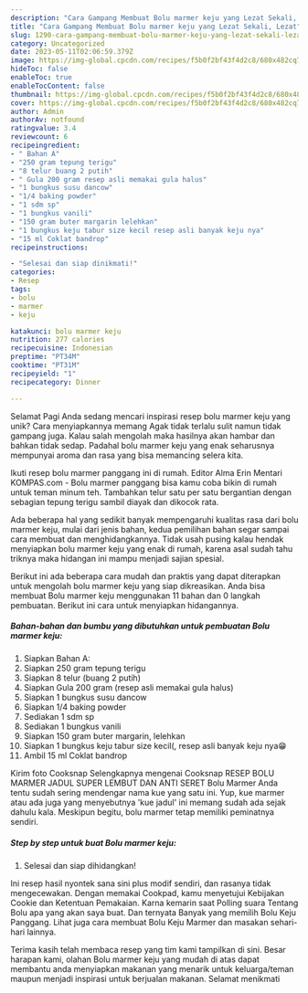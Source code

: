 ```yaml
---
description: "Cara Gampang Membuat Bolu marmer keju yang Lezat Sekali, Lezat"
title: "Cara Gampang Membuat Bolu marmer keju yang Lezat Sekali, Lezat"
slug: 1290-cara-gampang-membuat-bolu-marmer-keju-yang-lezat-sekali-lezat
category: Uncategorized
date: 2023-05-11T02:06:59.379Z
image: https://img-global.cpcdn.com/recipes/f5b0f2bf43f4d2c8/680x482cq70/bolu-marmer-keju-foto-resep-utama.jpg
hideToc: false
enableToc: true
enableTocContent: false
thumbnail: https://img-global.cpcdn.com/recipes/f5b0f2bf43f4d2c8/680x482cq70/bolu-marmer-keju-foto-resep-utama.jpg
cover: https://img-global.cpcdn.com/recipes/f5b0f2bf43f4d2c8/680x482cq70/bolu-marmer-keju-foto-resep-utama.jpg
author: Admin
authorAv: notfound
ratingvalue: 3.4
reviewcount: 6
recipeingredient:
- " Bahan A"
- "250 gram tepung terigu"
- "8 telur buang 2 putih"
- " Gula 200 gram resep asli memakai gula halus"
- "1 bungkus susu dancow"
- "1/4 baking powder"
- "1 sdm sp"
- "1 bungkus vanili"
- "150 gram buter margarin lelehkan"
- "1 bungkus keju tabur size kecil resep asli banyak keju nya"
- "15 ml Coklat bandrop"
recipeinstructions:

- "Selesai dan siap dinikmati!"
categories:
- Resep
tags:
- bolu
- marmer
- keju

katakunci: bolu marmer keju 
nutrition: 277 calories
recipecuisine: Indonesian
preptime: "PT34M"
cooktime: "PT31M"
recipeyield: "1"
recipecategory: Dinner

---
```



Selamat Pagi Anda sedang mencari inspirasi resep bolu marmer keju yang unik? Cara menyiapkannya memang Agak tidak terlalu sulit namun tidak gampang juga. Kalau salah mengolah maka hasilnya akan hambar dan bahkan tidak sedap. Padahal bolu marmer keju yang enak seharusnya mempunyai aroma dan rasa yang bisa memancing selera kita.


Ikuti resep bolu marmer panggang ini di rumah. Editor Alma Erin Mentari KOMPAS.com - Bolu marmer panggang bisa kamu coba bikin di rumah untuk teman minum teh. Tambahkan telur satu per satu bergantian dengan sebagian tepung terigu sambil diayak dan dikocok rata.

Ada beberapa hal yang sedikit banyak mempengaruhi kualitas rasa dari bolu marmer keju, mulai dari jenis bahan, kedua pemilihan bahan segar sampai cara membuat dan menghidangkannya. Tidak usah pusing kalau hendak menyiapkan bolu marmer keju yang enak di rumah, karena asal sudah tahu triknya maka hidangan ini mampu menjadi sajian spesial.


Berikut ini ada beberapa cara mudah dan praktis yang dapat diterapkan untuk mengolah bolu marmer keju yang siap dikreasikan. Anda bisa membuat Bolu marmer keju menggunakan 11 bahan dan 0 langkah pembuatan. Berikut ini cara untuk menyiapkan hidangannya.

<!--inarticleads1-->

##### Bahan-bahan dan bumbu yang dibutuhkan untuk pembuatan Bolu marmer keju:

1. Siapkan  Bahan A:
1. Siapkan 250 gram tepung terigu
1. Siapkan 8 telur (buang 2 putih)
1. Siapkan  Gula 200 gram (resep asli memakai gula halus)
1. Siapkan 1 bungkus susu dancow
1. Siapkan 1/4 baking powder
1. Sediakan 1 sdm sp
1. Sediakan 1 bungkus vanili
1. Siapkan 150 gram buter margarin, lelehkan
1. Siapkan 1 bungkus keju tabur size kecil(, resep asli banyak keju nya😁
1. Ambil 15 ml Coklat bandrop


Kirim foto Cooksnap Selengkapnya mengenai Cooksnap RESEP BOLU MARMER JADUL SUPER LEMBUT DAN ANTI SERET Bolu Marmer Anda tentu sudah sering mendengar nama kue yang satu ini. Yup, kue marmer atau ada juga yang menyebutnya &#39;kue jadul&#39; ini memang sudah ada sejak dahulu kala. Meskipun begitu, bolu marmer tetap memiliki peminatnya sendiri. 

<!--inarticleads2-->

##### Step by step untuk buat Bolu marmer keju:


1. Selesai dan siap dihidangkan!

Ini resep hasil nyontek sana sini plus modif sendiri, dan rasanya tidak mengecewakan. Dengan memakai Cookpad, kamu menyetujui Kebijakan Cookie dan Ketentuan Pemakaian. Karna kemarin saat Polling suara Tentang Bolu apa yang akan saya buat. Dan ternyata Banyak yang memilih Bolu Keju Panggang. Lihat juga cara membuat Bolu Keju Marmer dan masakan sehari-hari lainnya. 

Terima kasih telah membaca resep yang tim kami tampilkan di sini. Besar harapan kami, olahan Bolu marmer keju yang mudah di atas dapat membantu anda menyiapkan makanan yang menarik untuk keluarga/teman maupun menjadi inspirasi untuk berjualan makanan. Selamat menikmati
